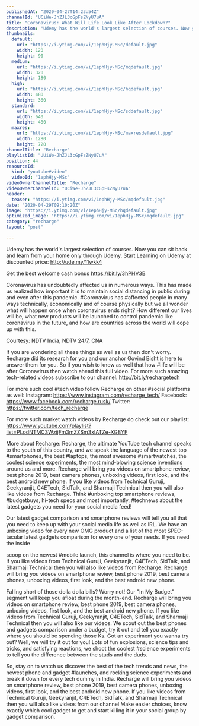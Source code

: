 ```yaml
---
publishedAt: "2020-04-27T14:23:54Z"
channelId: "UCiWe-JhZJL3cGpFsZNyU7uA"
title: "Coronavirus: What Will Life Look Like After Lockdown?"
description: "Udemy has the world's largest selection of courses. Now you can sit back and learn from your home only through Udemy. Start Learning on Udemy at discounted price: http://ude.my/11wkk4\n\nGet the best welcome cash bonus https://bit.ly/3hPHV3B\n\nCoronavirus has undoubtedly affected us in numerous ways. This has made us realized how important it is to maintain social distancing in public during and even after this pandemic. #Coronavirus has #affected people in many ways technically, economically and of course physically but we all wonder what will happen once when coronavirus ends right? How different our lives will be, what new products will be launched to control pandemic like coronavirus in the future, and how are countries across the world will cope up with this.\n\nCourtesy: NDTV India, NDTV 24/7, CNA\n\nIf you are wondering all these things as well as us then don't worry. Recharge did its research for you and our anchor Govind Bisht is here to answer them for you. So if you wish to know as well that how #life will be after Coronavirus then watch ahead this full video. For more such amazing tech-related videos subscribe to our channel: http://bit.ly/rechargetech\n\nFor more such cool #tech video follow Recharge on other #social platforms as well: Instagram: https://www.instagram.com/recharge_tech/ Facebook: https://www.facebook.com/recharge.rusk/ Twitter: https://twitter.com/tech_recharge\n\nFor more such market watch videos by Recharge do check out our playlist: https://www.youtube.com/playlist?list=PLodNTMC3WzjjFm3mZZSm3xIATZe-XG8YF\n\nMore about Recharge: Recharge, the ultimate YouTube tech channel speaks to the youth of this country, and we speak the language of the newest top #smartphones, the best #laptops, the most awesome #smartwatches, the coolest science experiments, the most mind-blowing science inventions around us and more. Recharge will bring you videos on smartphone review, best phone 2019, best camera phones, unboxing videos, first look, and the best android new phone. If you like videos from Technical Guruji, Geekyranjit, C4ETech, SidTalk, and Sharmaji Technical then you will also like videos from Recharge. Think #unboxing top smartphone reviews, #budgetbuys, hi-tech specs and most importantly, #technews about the latest gadgets you need for your social media feed!\n\nOur latest gadget comparison and smartphone reviews will tell you all that you need to keep up with your social media life as well as IRL. We have an unboxing video for every new OMG product and a list of the most SPEC-tacular latest gadgets comparison for every one of your needs. If you need the inside\n\nscoop on the newest #mobile launch, this channel is where you need to be. If you like videos from Technical Guruji, Geekyranjit, C4ETech, SidTalk, and Sharmaji Technical then you will also like videos from Recharge. Recharge will bring you videos on smartphone review, best phone 2019, best camera phones, unboxing videos, first look, and the best android new phone.\n\nFalling short of those dolla dolla bills? Worry not! Our \"In My Budget\" segment will keep you afloat during the month-end. Recharge will bring you videos on smartphone review, best phone 2019, best camera phones, unboxing videos, first look, and the best android new phone. If you like videos from Technical Guruji, Geekyranjit, C4ETech, SidTalk, and Sharmaji Technical then you will also like our videos. We scout out the best phones and gadgets comparison under a budget, try it out and tell you exactly where you should be spending those Ks. Got an experiment you wanna try out? Well, we will try it out for you! Lots of fun explosions, science tips and tricks, and satisfying reactions, we shoot the coolest #science experiments to tell you the difference between the studs and the duds.\n\nSo, stay on to watch us discover the best of the tech trends and news, the newest phone and gadget #launches, and rocking science experiments and break it down for every tech dummy in India. Recharge will bring you videos on smartphone review, best phone 2019, best camera phones, unboxing videos, first look, and the best android new phone. If you like videos from Technical Guruji, Geekyranjit, C4ETech, SidTalk, and Sharmaji Technical then you will also like videos from our channel Make easier choices, know exactly which cool gadget to get and start killing it in your social group by gadget comparison."
thumbnails:
  default:
    url: "https://i.ytimg.com/vi/1ephHjy-MSc/default.jpg"
    width: 120
    height: 90
  medium:
    url: "https://i.ytimg.com/vi/1ephHjy-MSc/mqdefault.jpg"
    width: 320
    height: 180
  high:
    url: "https://i.ytimg.com/vi/1ephHjy-MSc/hqdefault.jpg"
    width: 480
    height: 360
  standard:
    url: "https://i.ytimg.com/vi/1ephHjy-MSc/sddefault.jpg"
    width: 640
    height: 480
  maxres:
    url: "https://i.ytimg.com/vi/1ephHjy-MSc/maxresdefault.jpg"
    width: 1280
    height: 720
channelTitle: "Recharge"
playlistId: "UUiWe-JhZJL3cGpFsZNyU7uA"
position: 44
resourceId:
  kind: "youtube#video"
  videoId: "1ephHjy-MSc"
videoOwnerChannelTitle: "Recharge"
videoOwnerChannelId: "UCiWe-JhZJL3cGpFsZNyU7uA"
header:
  teaser: "https://i.ytimg.com/vi/1ephHjy-MSc/mqdefault.jpg"
date: "2020-04-29T09:10:20Z"
image: "https://i.ytimg.com/vi/1ephHjy-MSc/hqdefault.jpg"
optimized_image: "https://i.ytimg.com/vi/1ephHjy-MSc/mqdefault.jpg"
category: "recharge"
layout: "post"

---
```

Udemy has the world's largest selection of courses. Now you can sit back and learn from your home only through Udemy. Start Learning on Udemy at discounted price: http://ude.my/11wkk4

Get the best welcome cash bonus https://bit.ly/3hPHV3B

Coronavirus has undoubtedly affected us in numerous ways. This has made us realized how important it is to maintain social distancing in public during and even after this pandemic. #Coronavirus has #affected people in many ways technically, economically and of course physically but we all wonder what will happen once when coronavirus ends right? How different our lives will be, what new products will be launched to control pandemic like coronavirus in the future, and how are countries across the world will cope up with this.

Courtesy: NDTV India, NDTV 24/7, CNA

If you are wondering all these things as well as us then don't worry. Recharge did its research for you and our anchor Govind Bisht is here to answer them for you. So if you wish to know as well that how #life will be after Coronavirus then watch ahead this full video. For more such amazing tech-related videos subscribe to our channel: http://bit.ly/rechargetech

For more such cool #tech video follow Recharge on other #social platforms as well: Instagram: https://www.instagram.com/recharge_tech/ Facebook: https://www.facebook.com/recharge.rusk/ Twitter: https://twitter.com/tech_recharge

For more such market watch videos by Recharge do check out our playlist: https://www.youtube.com/playlist?list=PLodNTMC3WzjjFm3mZZSm3xIATZe-XG8YF

More about Recharge: Recharge, the ultimate YouTube tech channel speaks to the youth of this country, and we speak the language of the newest top #smartphones, the best #laptops, the most awesome #smartwatches, the coolest science experiments, the most mind-blowing science inventions around us and more. Recharge will bring you videos on smartphone review, best phone 2019, best camera phones, unboxing videos, first look, and the best android new phone. If you like videos from Technical Guruji, Geekyranjit, C4ETech, SidTalk, and Sharmaji Technical then you will also like videos from Recharge. Think #unboxing top smartphone reviews, #budgetbuys, hi-tech specs and most importantly, #technews about the latest gadgets you need for your social media feed!

Our latest gadget comparison and smartphone reviews will tell you all that you need to keep up with your social media life as well as IRL. We have an unboxing video for every new OMG product and a list of the most SPEC-tacular latest gadgets comparison for every one of your needs. If you need the inside

scoop on the newest #mobile launch, this channel is where you need to be. If you like videos from Technical Guruji, Geekyranjit, C4ETech, SidTalk, and Sharmaji Technical then you will also like videos from Recharge. Recharge will bring you videos on smartphone review, best phone 2019, best camera phones, unboxing videos, first look, and the best android new phone.

Falling short of those dolla dolla bills? Worry not! Our "In My Budget" segment will keep you afloat during the month-end. Recharge will bring you videos on smartphone review, best phone 2019, best camera phones, unboxing videos, first look, and the best android new phone. If you like videos from Technical Guruji, Geekyranjit, C4ETech, SidTalk, and Sharmaji Technical then you will also like our videos. We scout out the best phones and gadgets comparison under a budget, try it out and tell you exactly where you should be spending those Ks. Got an experiment you wanna try out? Well, we will try it out for you! Lots of fun explosions, science tips and tricks, and satisfying reactions, we shoot the coolest #science experiments to tell you the difference between the studs and the duds.

So, stay on to watch us discover the best of the tech trends and news, the newest phone and gadget #launches, and rocking science experiments and break it down for every tech dummy in India. Recharge will bring you videos on smartphone review, best phone 2019, best camera phones, unboxing videos, first look, and the best android new phone. If you like videos from Technical Guruji, Geekyranjit, C4ETech, SidTalk, and Sharmaji Technical then you will also like videos from our channel Make easier choices, know exactly which cool gadget to get and start killing it in your social group by gadget comparison.